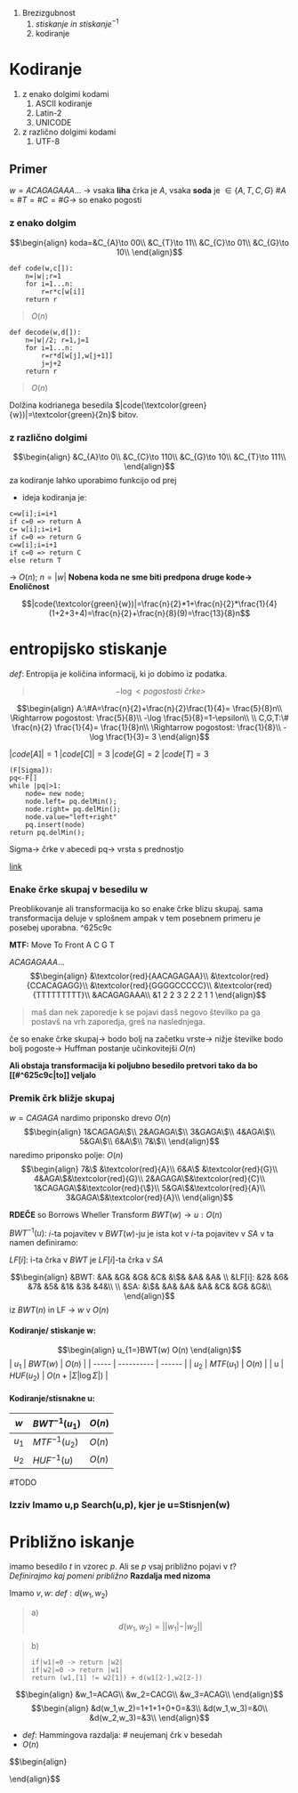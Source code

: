 1. Brezizgubnost
	1. $stiskanje\ in\ stiskanje^{-1}$
	2. kodiranje

# Kodiranje
1. z enako dolgimi kodami
	1. ASCII kodiranje
	2. Latin-2
	3. UNICODE
2. z različno dolgimi kodami
	1. UTF-8

## Primer
$w=ACAGAGAAA...$ -> vsaka **liha** črka je $A$, vsaka **soda** je $\in\{A,T,C,G\}$
$\#A=\#T=\#C=\#G$-> so enako pogosti

### z enako dolgim
$$\begin{align}
koda=&C_{A}\to 00\\
&C_{T}\to 11\\
&C_{C}\to 01\\
&C_{G}\to 10\\
\end{align}$$
```
def code(w,c[]):
	n=|w|;r=1
	for i=1...n:
		r=r*c[w[i]]
	return r
```
> $O(n)$
```
def decode(w,d[]):
	n=|w|/2; r=1,j=1
	for i=1...n:
		r=r*d[w[j],w[j+1]]
		j=j+2
	return r
```
> $O(n)$

Dolžina kodrianega besedila
$|code(\textcolor{green}{w})|=\textcolor{green}{2n}$ bitov.

### z različno dolgimi
$$\begin{align}
&C_{A}\to 0\\
&C_{C}\to 110\\
&C_{G}\to 10\\
&C_{T}\to 111\\
\end{align}$$
za kodiranje lahko uporabimo funkcijo od prej
- ideja kodiranja je:
```
c=w[i];i=i+1
if c=0 => return A
c= w[i];i=i+1
if c=0 => return G
c=w[i];i=i+1
if c=0 => return C
else return T
``` 
-> $O(n)$; $n=|w|$
**Nobena koda ne sme biti predpona druge kode-> Enoličnost**

$$|code(\textcolor{green}{w})|=\frac{n}{2}*1+\frac{n}{2}*\frac{1}{4}(1+2+3+4)=\frac{n}{2}+\frac{n}{8}(9)=\frac{13}{8}n$$
# entropijsko stiskanje

$def:$ Entropija je količina informacij, ki jo dobimo iz podatka.
> $$-\log<pogostosti\ črke>$$
 
$$\begin{align}
A:\#A=\frac{n}{2}+\frac{n}{2}\frac{1}{4}= \frac{5}{8}n\\
\Rightarrow pogostost: \frac{5}{8}\\
-\log \frac{5}{8}=1-\epsilon\\
\\
C,G,T:\# \frac{n}{2} \frac{1}{4}= \frac{1}{8}n\\
\Rightarrow pogostost: \frac{1}{8}\\
-\log \frac{1}{3}= 3
\end{align}$$

$|code[A]|=1$
$|code[C]|=3$
$|code[G]=2$
$|code[T]=3$

```
(F[Sigma]):
pq<-F[]
while |pq|>1:
	node= new node;
	node.left= pq.delMin();
	node.right= pq.delMin();
	node.value="left+right"
	pq.insert(node)
return pq.delMin();
```
Sigma-> črke v abecedi
pq-> vrsta s prednostjo

[link](https://www.youtube.com/watch?v=B3y0RsVCyrw)

### Enake črke skupaj v besedilu w
Preoblikovanje ali transformacija ko so enake črke blizu skupaj.
sama transformacija deluje v splošnem ampak v tem posebnem primeru je posebej uporabna. ^625c9c

**MTF:** Move To Front
A
C
G
T

$ACAGAGAAA...$
$$\begin{align}
&\textcolor{red}{AACAGAGAA}\\
&\textcolor{red}{CCACAGAGG}\\
&\textcolor{red}{GGGGCCCCC}\\
&\textcolor{red}{TTTTTTTTT}\\
&ACAGAGAAA\\
&1 2 2 3 2 2 2 1 1
\end{align}$$
> maš dan  nek zaporedje k se pojavi dasš negovo številko pa ga postavš na vrh zaporedja, greš na naslednjega.

če so enake črke skupaj-> 
bodo bolj na začetku vrste-> 
nižje številke bodo bolj pogoste-> 
Huffman postanje učinkovitejši
$O(n)$

**Ali obstaja transformacija ki poljubno besedilo pretvori tako da bo [[#^625c9c|to]] veljalo**

### Premik črk bližje skupaj
$w=CAGAGA$
nardimo priponsko drevo $O(n)$
$$\begin{align}
1&CAGAGA\$\\
2&AGAGA\$\\
3&GAGA\$\\
4&AGA\$\\
5&GA\$\\
6&A\$\\
7&\$\\
\end{align}$$
naredimo priponsko polje: $O(n)$
$$\begin{align}
7&\$ &\textcolor{red}{A}\\
6&A\$ &\textcolor{red}{G}\\
4&AGA\$&\textcolor{red}{G}\\
2&AGAGA\$&\textcolor{red}{C}\\
1&CAGAGA\$&\textcolor{red}{\$}\\
5&GA\$&\textcolor{red}{A}\\
3&GAGA\$&\textcolor{red}{A}\\
\end{align}$$

**RDEČE** so Borrows Wheller Transform
$BWT(w)\to u:O(n)$

$BWT^{-1}(u):$
$i$-ta pojavitev v $BWT(w)$-ju je ista kot v $i$-ta pojavitev v $SA$
v ta namen definiramo:

$LF[i]$: i-ta črka v $BWT$ je $LF[i]$-ta črka v $SA$

$$\begin{align}
&BWT: &A& &G& &G& &C& &\$& &A& &A& \\
&LF[i]: &2& &6& &7& &5& &1& &3& &4&\\
\\
&SA: &\$& &A& &A& &A& &C& &G& &G&\\
\end{align}$$
iz $BWT(n)$ in LF -> $w$ v $O(n)$

#### Kodiranje/ stiskanje w:
$$\begin{align}
u_{1=}BWT(w) O(n)
\end{align}$$
| $u_1$ | $BWT(w)$   | $O(n)$ |
| ----- | ---------- | ------ |
| $u_2$ | $MTF(u_1)$ | $O(n)$ |
| u     | $HUF(u_2)$ | $O(n+|\Sigma|\log\Sigma|)$       |

#### Kodiranje/stisnakne u:
| $w$ | $BWT^{-1}(u_1)$   | $O(n)$ |
| ----- | ---------- | ------ |
| $u_1$ | $MTF^{-1}(u_2)$ | $O(n)$ |
| $u_2$     | $HUF^{-1}(u)$ | $O(n)$       |

#TODO 

### Izziv Imamo u,p Search(u,p), kjer je u=Stisnjen(w)
# Približno iskanje
imamo besedilo $t$ in vzorec $p$.
Ali se $p$ vsaj približno pojavi v $t$?
$Definirajmo\ kaj\ pomeni\ približno$
**Razdalja med nizoma**

Imamo $v,w:$
$def:d(w_{1},w_{2})$
> a) $$d(w_{1},w_{2})= ||w_{1}|-|w_{2}| |$$

> b) 
> ```
> if|w1|=0 -> return |w2|
> if|w2|=0 -> return |w1|
> return (w1,[1] != w2[1]) + d(w1[2-],w2[2-])
> ```

$$\begin{align}
&w_1=ACAG\\
&w_2=CACG\\
&w_3=ACAG\\
\end{align}$$
$$\begin{align}
&d(w_1,w_2)=1+1+1+0+0=&3\\
&d(w_1,w_3)=&0\\
&d(w_2,w_3)=&3\\
\end{align}$$
- $def:$ Hammingova razdalja:
	 \# neujemanj črk v besedah
- $O(n)$


$$\begin{align}

\end{align}$$